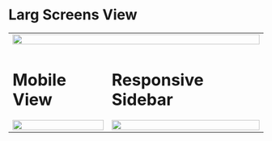 <table>
  <tr>
    <h1>Larg Screens View</h1>
    <td colspan="2"><img      style="
          width: 100%;
          height: auto;
          object-fit: cover;"  src="https://user-images.githubusercontent.com/66781740/137217796-3a51f8a1-0463-4bf6-9602-768a091949d8.png" /></td>
  </tr> 
  <tr>
    <td>
      <h1>Mobile View</h1>
      <img 
        style="
          width: 100%;
          height: auto;
          object-fit: cover;" 
         src="https://user-images.githubusercontent.com/66781740/137218166-f340d61a-5aa9-4dc9-8ebf-a6eb6c5a0755.png" />
    </td>
    <td>
      <h1>Responsive Sidebar</h1>
      <img 
         style="
           width: 100%;
           height: auto;
           object-fit: cover;" 
           src="https://user-images.githubusercontent.com/66781740/137218333-94c72594-199b-488d-9c23-d1642863b8a6.png" 
        />
    </td>
  </tr>
</table>
